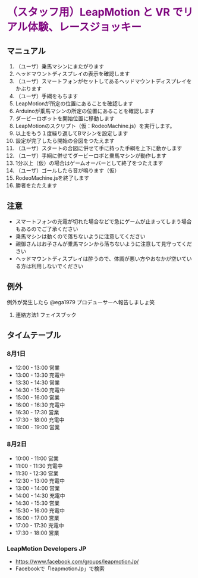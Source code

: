 # <span style="color:purple;">（スタッフ用）LeapMotion と VR でリアル体験、レースジョッキー</span>
## マニュアル
1. （ユーザ）乗馬マシンにまたがります
1. ヘッドマウントディスプレイの表示を確認します
1. （ユーザ）スマートフォンがセットしてあるヘッドマウントディスプレイをかぶります
1. （ユーザ）手綱をもちます
1. LeapMotionが所定の位置にあることを確認します
1. Arduinoが乗馬マシンの所定の位置にあることを確認します
1. ダービーロボットを開始位置に移動します
1. LeapMotionのスクリプト（仮：RodeoMachine.js）を実行します。
1. 以上をもう１度繰り返してBマシンを設定します
1. 設定が完了したら開始の合図をつたえます
1. （ユーザ）スタートの合図に併せて手に持った手綱を上下に動かします
1. （ユーザ）手綱に併せてダービーロボと乗馬マシンが動作します
1. 1分以上（仮）の場合はゲームオーバーとして終了をつたえます
1. （ユーザ）ゴールしたら音が鳴ります（仮）
1. RodeoMachine.jsを終了します
1. 勝者をたたえます

## 注意
- スマートフォンの充電が切れた場合などで急にゲームが止まってしまう場合もあるのでご了承ください
- 乗馬マシンは動くので落ちないように注意してください
- 親御さんはお子さんが乗馬マシンから落ちないように注意して見守ってください
- ヘッドマウントディスプレイは酔うので、体調が悪い方やおなかが空いている方は利用しないでください

## 例外
例外が発生したら @ega1979 プロデューサーへ報告しましょ笑
1. 連絡方法1 フェイスブック

## タイムテーブル
### 8月1日
- 12:00 - 13:00 営業
- 13:00 - 13:30 充電中
- 13:30 - 14:30 営業
- 14:30 - 15:00 充電中
- 15:00 - 16:00 営業
- 16:00 - 16:30 充電中
- 16:30 - 17:30 営業
- 17:30 - 18:00 充電中
- 18:00 - 19:00 営業

### 8月2日
- 10:00 - 11:00 営業 
- 11:00 - 11:30 充電中 
- 11:30 - 12:30 営業 
- 12:30 - 13:00 充電中 
- 13:00 - 14:00 営業 
- 14:00 - 14:30 充電中 
- 14:30 - 15:30 営業 
- 15:30 - 16:00 充電中 
- 16:00 - 17:00 営業 
- 17:00 - 17:30 充電中 
- 17:30 - 18:00 営業 

### LeapMotion Developers JP
- https://www.facebook.com/groups/leapmotionJp/
- Facebookで「leapmotionJp」で検索
